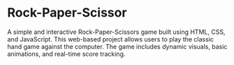 # Rock-Paper-Scissor
A simple and interactive Rock-Paper-Scissors game built using HTML, CSS, and JavaScript. This web-based project allows users to play the classic hand game against the computer. The game includes dynamic visuals, basic animations, and real-time score tracking.
